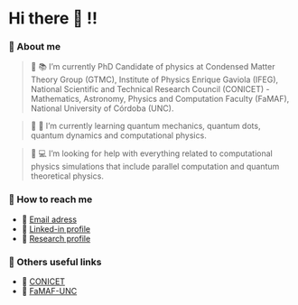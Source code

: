 # Hi there 👋 :bangbang:

### :red_circle: About me
> 🔭 :books: I’m currently PhD Candidate of physics at Condensed Matter Theory Group (GTMC), Institute of Physics Enrique Gaviola (IFEG), National Scientific and Technical Research Council (CONICET) - Mathematics, Astronomy, Physics and Computation Faculty (FaMAF), National University of Córdoba (UNC).

> 🌱 :bow: I’m currently learning quantum mechanics, quantum dots, quantum dynamics and computational physics.

> :floppy_disk: :computer: I’m looking for help with everything related to computational physics simulations that include parallel computation and quantum theoretical physics.

### :red_circle: How to reach me
- :e-mail: [Email adress](martinmendez@mi.unc.edu.ar)
- :briefcase: [Linked-in profile](https://www.linkedin.com/in/mendez-martin/)
- :microscope: [Research profile](https://www.conicet.gov.ar/new_scp/detalle.php?id=61676&keywords=&datos_academicos=yes)

### :red_circle: Others useful links
- :school: [CONICET](https://www.conicet.gov.ar/)
- :school: [FaMAF-UNC](https://www.famaf.unc.edu.ar/)

<!--
**mendzmartin/mendzmartin** is a ✨ _special_ ✨ repository because its `README.md` (this file) appears on your GitHub profile.

Here are some ideas to get you started:

- 🔭 I’m currently working on ...
- 🌱 I’m currently learning ...
- 👯 I’m looking to collaborate on ...
- 🤔 I’m looking for help with ...
- 💬 Ask me about ...
- 📫 How to reach me: ...
- 😄 Pronouns: ...
- ⚡ Fun fact: ...
-->
